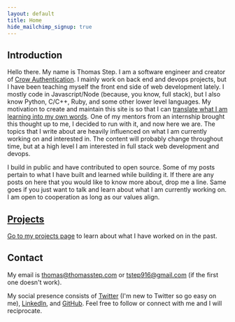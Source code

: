 ```yaml
---
layout: default
title: Home
hide_mailchimp_signup: true
---
```


## Introduction

Hello there. My name is Thomas Step. I am a software engineer and creator of [Crow Authentication](https://crowauth.com/). I mainly work on back end and devops projects, but I have been teaching myself the front end side of web development lately. I mostly code in Javascript/Node (because, you know, full stack), but I also know Python, C/C++, Ruby, and some other lower level languages. My motivation to create and maintain this site is so that I can [translate what I am learning into my own words](https://twitter.com/swyx/status/1009174159690264579). One of my mentors from an internship brought this thought up to me, I decided to run with it, and now here we are. The topics that I write about are heavily influenced on what I am currently working on and interested in. The content will probably change throughout time, but at a high level I am interested in full stack web development and devops.

I build in public and have contributed to open source. Some of my posts pertain to what I have built and learned while building it. If there are any posts on here that you would like to know more about, drop me a line. Same goes if you just want to talk and learn about what I am currently working on. I am open to cooperation as long as our values align.

## [Projects](/projects)

[Go to my projects page](/projects) to learn about what I have worked on in the past.

## Contact

My email is thomas@thomasstep.com or tstep916@gmail.com (if the first one doesn't work).

My social presence consists of [Twitter](https://twitter.com/tr33b3ard) (I'm new to Twitter so go easy on me), [LinkedIn](https://www.linkedin.com/in/thomasstep/), and [GitHub](https://github.com/thomasstep). Feel free to follow or connect with me and I will reciprocate.
